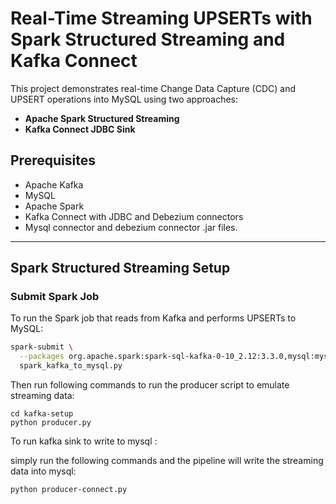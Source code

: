 # Real-Time Streaming UPSERTs with Spark Structured Streaming and Kafka Connect

This project demonstrates real-time Change Data Capture (CDC) and UPSERT operations into MySQL using two approaches:
- **Apache Spark Structured Streaming**
- **Kafka Connect JDBC Sink**

## Prerequisites

- Apache Kafka
- MySQL
- Apache Spark
- Kafka Connect with JDBC and Debezium connectors
- Mysql connector and debezium connector .jar files.
---

## Spark Structured Streaming Setup

### Submit Spark Job

To run the Spark job that reads from Kafka and performs UPSERTs to MySQL:

```bash
spark-submit \
  --packages org.apache.spark:spark-sql-kafka-0-10_2.12:3.3.0,mysql:mysql-connector-java:8.0.29 \
  spark_kafka_to_mysql.py


```

Then run following commands to run the producer script to emulate streaming data: 

```
cd kafka-setup
python producer.py
```


To run kafka sink to write to mysql :

simply run the following commands and the pipeline will write the streaming data into mysql:

``` 
python producer-connect.py
```

